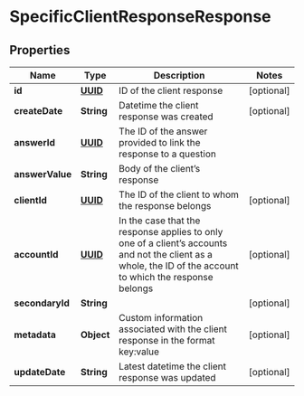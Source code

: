 
# SpecificClientResponseResponse

## Properties
Name | Type | Description | Notes
------------ | ------------- | ------------- | -------------
**id** | [**UUID**](UUID.md) | ID of the client response |  [optional]
**createDate** | **String** | Datetime the client response was created |  [optional]
**answerId** | [**UUID**](UUID.md) | The ID of the answer provided to link the response to a question | 
**answerValue** | **String** | Body of the client’s response | 
**clientId** | [**UUID**](UUID.md) | The ID of the client to whom the response belongs |  [optional]
**accountId** | [**UUID**](UUID.md) | In the case that the response applies to only one of a client’s accounts and not the client as a whole, the ID of the account to which the response belongs |  [optional]
**secondaryId** | **String** |  |  [optional]
**metadata** | **Object** | Custom information associated with the client response in the format key:value |  [optional]
**updateDate** | **String** | Latest datetime the client response was updated |  [optional]



